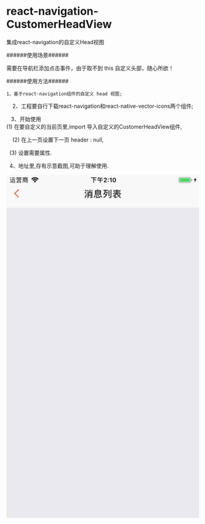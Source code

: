 # react-navigation-CustomerHeadView

集成react-navigation的自定义Head视图

######使用场景######

需要在导航栏添加点击事件，由于取不到 this 自定义头部，随心所欲！


######使用方法######

    1、基于react-navigation组件的自定义 head 视图; 
  
    2、工程要自行下载react-navigation和react-native-vector-icons两个组件;

    3、开始使用                                                                                                 
        
        (1) 在要自定义的当前页里,import 导入自定义的CustomerHeadView组件,

        (2) 在上一页设置下一页 header : null,

        (3) 设置需要属性.

    4、地址里,存有示意截图,可助于理解使用.



![Image text](https://github.com/183959633/react-navigation-CustomerHeadView/raw/master/下一页.png)

